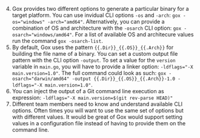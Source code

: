4. Gox provides two different options to generate a particular binary for a target platform. You can use invidual CLI options `-os` and `-arch`: `gox -os="windows" -arch="amd64"`. Alternatively, you can provide a combination of OS and architecture with the `-osarch` CLI option: `gox -osarch="windows/amd64"`. For a list of available OS and architecure values run the command `gox -osarch-list`.
5. By default, Gox uses the pattern `{{.Dir}}_{{.OS}}_{{.Arch}}` for building the file name of a binary. You can set a custom output file pattern with the CLI option `-output`. To set a value for the `version` variable in `main.go`, you will have to provide a linker option: `-ldflags="-X main.version=1.0"`. The full command could look as such: `gox -osarch="darwin/amd64" -output {{.Dir}}_{{.OS}}_{{.Arch}}-1.0 -ldflags="-X main.version=1.0"`.
6. You can inject the output of a Git command line execution as expression: `-ldflags="-X main.version=$(git rev-parse HEAD)"`
7. Different team members need to know and understand available CLI options. Often times you will want to use the same set of options but with different values. It would be great of Gox would support setting values in a configuration file instead of having to provide them on the command line.